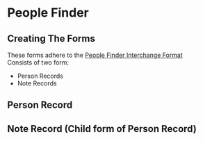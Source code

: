 # People Finder



## Creating The Forms

These forms adhere to the [People Finder Interchange
Format](http://zesty.ca/pfif/)  
Consists of two form:

  * Person Records
  * Note Records

## Person Record

## Note Record (Child form of Person Record)

